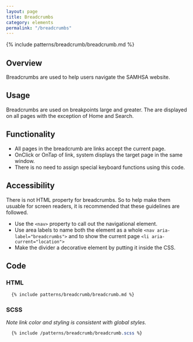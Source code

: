 ```yaml
---
layout: page
title: Breadcrumbs
category: elements
permalink: "/breadcrumbs"
---
```

{% include patterns/breadcrumb/breadcrumb.md %}

## Overview
Breadcrumbs are used to help users navigate the SAMHSA website.

## Usage
Breadcrumbs are used on breakpoints large and greater. The are displayed on all pages with the exception of Home and Search.

## Functionality
* All pages in the breadcrumb are links accept the current page.
* OnClick or OnTap of link, system displays the target page in the same window.
* There is no need to assign special keyboard functions using this code.

## Accessibility
There is not HTML property for breadcrumbs. So to help make them usuable for screen readers, it is recommended that these guidelines are followed.
* Use the ```<nav>``` property to call out the navigational element.
* Use area labels to name both the element as a whole ```<nav aria-label="breadcrumbs">``` and to show the current page ```<li aria-current="location">```
* Make the divider a decorative element by putting it inside the CSS.

## Code
### HTML
```html
  {% include patterns/breadcrumb/breadcrumb.md %}
  ```

### SCSS
  _Note link color and styling is consistent with global styles._  
```scss  
  {% include /patterns/breadcrumb/breadcrumb.scss %}
  ```

